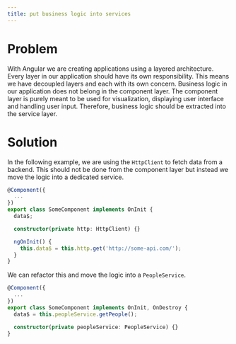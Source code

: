 ```yaml
---
title: put business logic into services
---
```


# Problem

With Angular we are creating applications using a layered architecture. Every layer in our application should have its own responsibility. This means we have decoupled layers and each with its own concern.
Business logic in our application does not belong in the component layer. The component layer is purely meant to be used for visualization, displaying user interface and handling user input. Therefore, business logic should be extracted into the service layer.

# Solution

In the following example, we are using the `HttpClient` to fetch data from a backend. This should not be done from the component layer but instead we move the logic into a dedicated service.

```ts
@Component({
  ...
})
export class SomeComponent implements OnInit {
  data$;

  constructor(private http: HttpClient) {}

  ngOnInit() {
    this.data$ = this.http.get('http://some-api.com/');
  }
}
```

We can refactor this and move the logic into a `PeopleService`.

```ts
@Component({
  ...
})
export class SomeComponent implements OnInit, OnDestroy {
  data$ = this.peopleService.getPeople();

  constructor(private peopleService: PeopleService) {}
}
```
